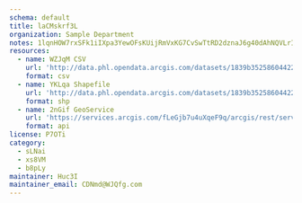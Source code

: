 ```yaml
---
schema: default
title: laCMskrf3L 
organization: Sample Department 
notes: 1lqnHOW7rxSFk1iIXpa3YewOFsKUijRmVxKG7CvSwTtRD2dznaJ6g40dAhNQVLrI2BPYoW EPyvh6L3zHf MpQcuu9Dm5jqeosMU 
resources:
  - name: WZJqM CSV
    url: 'http://data.phl.opendata.arcgis.com/datasets/1839b35258604422b0b520cbb668df0d_0.csv'
    format: csv
  - name: YKLqa Shapefile
    url: 'http://data.phl.opendata.arcgis.com/datasets/1839b35258604422b0b520cbb668df0d_0.zip'
    format: shp
  - name: 2nGif GeoService
    url: 'https://services.arcgis.com/fLeGjb7u4uXqeF9q/arcgis/rest/services/Air_Monitoring_Stations/FeatureServer/0/query'
    format: api
license: P7OTi 
category:
  - sLNai 
  - xs8VM 
  - b8pLy 
maintainer: Huc3I  
maintainer_email: CDNmd@WJQfg.com
---
```

